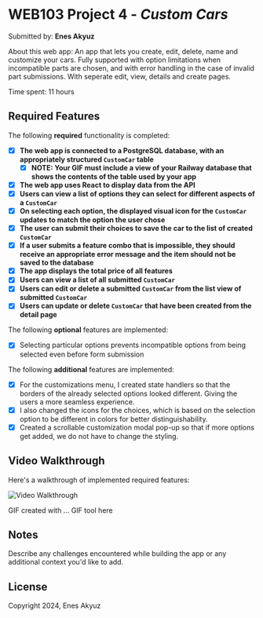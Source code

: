 # WEB103 Project 4 - *Custom Cars*

Submitted by: **Enes Akyuz**

About this web app: An app that lets you create, edit, delete, name and customize your cars. Fully supported with option limitations when incompatible parts are chosen, and with error handling in the case of invalid part submissions. With seperate edit, view, details and create pages.

Time spent: 11 hours

## Required Features

The following **required** functionality is completed:

<!-- Make sure to check off completed functionality below -->

- [X] **The web app is connected to a PostgreSQL database, with an appropriately structured `CustomCar` table**
  - [X] **NOTE: Your GIF must include a view of your Railway database that shows the contents of the table used by your app**
- [X] **The web app uses React to display data from the API**
- [X] **Users can view a list of options they can select for different aspects of a `CustomCar`**
- [X] **On selecting each option, the displayed visual icon for the `CustomCar` updates to match the option the user chose**
- [X] **The user can submit their choices to save the car to the list of created `CustomCar`**
- [X] **If a user submits a feature combo that is impossible, they should receive an appropriate error message and the item should not be saved to the database**
- [X] **The app displays the total price of all features**
- [X] **Users can view a list of all submitted `CustomCar`**
- [X] **Users can edit or delete a submitted `CustomCar` from the list view of submitted `CustomCar`**
- [X] **Users can update or delete `CustomCar` that have been created from the detail page**

The following **optional** features are implemented:

- [X] Selecting particular options prevents incompatible options from being selected even before form submission

The following **additional** features are implemented:

- [X] For the customizations menu, I created state handlers so that the borders of the already selected options looked different. Giving the users a more seamless experience.
- [X] I also changed the icons for the choices, which is based on the selection option to be different in colors for better distinguishability.
- [X] Created a scrollable customization modal pop-up so that if more options get added, we do not have to change the styling.

## Video Walkthrough

Here's a walkthrough of implemented required features:

<img src='http://i.imgur.com/link/to/your/gif/file.gif' title='Video Walkthrough' width='' alt='Video Walkthrough' />

<!-- Replace this with whatever GIF tool you used! -->

GIF created with ...  GIF tool here

<!-- Recommended tools:
[Kap](https://getkap.co/) for macOS
[ScreenToGif](https://www.screentogif.com/) for Windows
[peek](https://github.com/phw/peek) for Linux. -->

## Notes

Describe any challenges encountered while building the app or any additional context you'd like to add.

## License

Copyright 2024, Enes Akyuz
